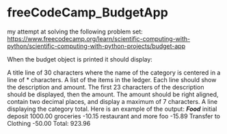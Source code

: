 # freeCodeCamp_BudgetApp
 my attempt at solving the following problem set:
  https://www.freecodecamp.org/learn/scientific-computing-with-python/scientific-computing-with-python-projects/budget-app

When the budget object is printed it should display:

A title line of 30 characters where the name of the category is centered in a line of * characters.
A list of the items in the ledger. Each line should show the description and amount. The first 23 characters of the description should be displayed, then the amount. The amount should be right aligned, contain two decimal places, and display a maximum of 7 characters.
A line displaying the category total.
Here is an example of the output:
*************Food*************
initial deposit        1000.00
groceries               -10.15
restaurant and more foo -15.89
Transfer to Clothing    -50.00
Total: 923.96

